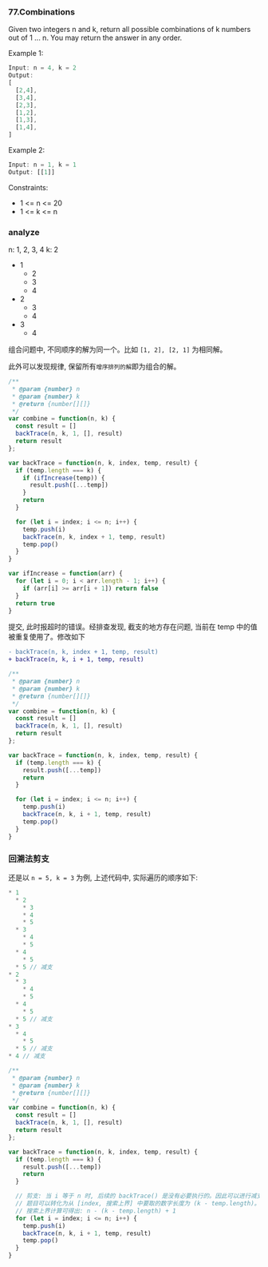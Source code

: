 ### 77.Combinations

Given two integers n and k, return all possible combinations of k numbers out of 1 ... n.
You may return the answer in any order.

Example 1:

```js
Input: n = 4, k = 2
Output:
[
  [2,4],
  [3,4],
  [2,3],
  [1,2],
  [1,3],
  [1,4],
]
```

Example 2:

```js
Input: n = 1, k = 1
Output: [[1]]
```

Constraints:

* 1 <= n <= 20
* 1 <= k <= n

### analyze

n: 1, 2, 3, 4
k: 2

* 1
  * 2
  * 3
  * 4
* 2
  * 3
  * 4
* 3
  * 4

组合问题中, 不同顺序的解为同一个。比如 `[1, 2], [2, 1]` 为相同解。

此外可以发现规律, 保留所有`增序排列的解`即为组合的解。

```js
/**
 * @param {number} n
 * @param {number} k
 * @return {number[][]}
 */
var combine = function(n, k) {
  const result = []
  backTrace(n, k, 1, [], result)
  return result
};

var backTrace = function(n, k, index, temp, result) {
  if (temp.length === k) {
    if (ifIncrease(temp)) {
      result.push([...temp])
    }
    return
  }

  for (let i = index; i <= n; i++) {
    temp.push(i)
    backTrace(n, k, index + 1, temp, result)
    temp.pop()
  }
}

var ifIncrease = function(arr) {
  for (let i = 0; i < arr.length - 1; i++) {
    if (arr[i] >= arr[i + 1]) return false
  }
  return true
}
```

提交, 此时报超时的错误。经排查发现, 截支的地方存在问题, 当前在 temp 中的值被重复使用了。修改如下

```diff
- backTrace(n, k, index + 1, temp, result)
+ backTrace(n, k, i + 1, temp, result)
```

```js
/**
 * @param {number} n
 * @param {number} k
 * @return {number[][]}
 */
var combine = function(n, k) {
  const result = []
  backTrace(n, k, 1, [], result)
  return result
};

var backTrace = function(n, k, index, temp, result) {
  if (temp.length === k) {
    result.push([...temp])
    return
  }

  for (let i = index; i <= n; i++) {
    temp.push(i)
    backTrace(n, k, i + 1, temp, result)
    temp.pop()
  }
}
```

### 回溯法剪支

还是以 `n = 5, k = 3` 为例, 上述代码中, 实际遍历的顺序如下:

```js
* 1
  * 2
    * 3
    * 4
    * 5
  * 3
    * 4
    * 5
  * 4
    * 5
  * 5 // 减支
* 2
  * 3
    * 4
    * 5
  * 4
    * 5
  * 5 // 减支
* 3
  * 4
    * 5
  * 5 // 减支
* 4 // 减支
```

```js
/**
 * @param {number} n
 * @param {number} k
 * @return {number[][]}
 */
var combine = function(n, k) {
  const result = []
  backTrace(n, k, 1, [], result)
  return result
};

var backTrace = function(n, k, index, temp, result) {
  if (temp.length === k) {
    result.push([...temp])
    return
  }

  // 剪支: 当 i 等于 n 时, 后续的 backTrace() 是没有必要执行的。因此可以进行减支操作。
  // 题目可以转化为从 [index, 搜索上界] 中要取的数字长度为 (k - temp.length)。
  // 搜索上界计算可得出: n - (k - temp.length) + 1
  for (let i = index; i <= n; i++) {
    temp.push(i)
    backTrace(n, k, i + 1, temp, result)
    temp.pop()
  }
}
```